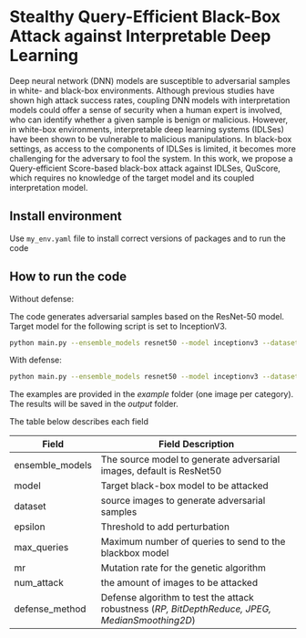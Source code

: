 # Stealthy Query-Efficient Black-Box Attack against Interpretable Deep Learning

Deep neural network (DNN) models are susceptible to adversarial samples in white- and black-box environments.
Although previous studies have shown high attack success rates, coupling DNN models with interpretation models could offer a sense of security when a human expert is involved, who can identify whether a given sample is benign or malicious. However, in white-box environments, interpretable deep learning systems (IDLSes) have been shown to be vulnerable to malicious manipulations. In black-box settings, as access to the components of IDLSes is limited, it becomes more challenging for the adversary to fool the system. In this work, we propose a Query-efficient Score-based black-box attack against IDLSes, QuScore, which requires no knowledge of the target model and its coupled
interpretation model. 

## Install environment

Use `my_env.yaml` file to install correct versions of packages and to run the code

## How to run the code

Without defense:

The code generates adversarial samples based on the ResNet-50 model. Target model for the following script is set to InceptionV3.

```sh
python main.py --ensemble_models resnet50 --model inceptionv3 --dataset imagenet --epsilon 0.047 --max_queries 10000 --mr 0.001 --num_attack 1000
```

With defense:

```sh
python main.py --ensemble_models resnet50 --model inceptionv3 --dataset imagenet --epsilon 0.047 --max_queries 10000 --mr 0.001 --num_attack 1000 --defense_method RP
```

The examples are provided in the *example* folder (one image per category). The results will be saved in the *output* folder. 

The table below describes each field

Field  | Field Description
------------- | -------------
ensemble_models  | The source model to generate adversarial images, default is ResNet50
model  | Target black-box model to be attacked 
dataset | source images to generate adversarial samples
epsilon | Threshold to add perturbation
max_queries | Maximum number of queries to send to the blackbox model
mr | Mutation rate for the genetic algorithm
num_attack | the amount of images to be attacked
defense_method | Defense algorithm to test the attack robustness (*RP, BitDepthReduce, JPEG, MedianSmoothing2D*)
